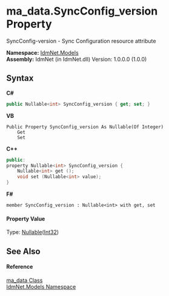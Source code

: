 # ma_data.SyncConfig_version Property 
 

SyncConfig-version - Sync Configuration resource attribute

**Namespace:**&nbsp;<a href="N_IdmNet_Models">IdmNet.Models</a><br />**Assembly:**&nbsp;IdmNet (in IdmNet.dll) Version: 1.0.0.0 (1.0.0)

## Syntax

**C#**<br />
``` C#
public Nullable<int> SyncConfig_version { get; set; }
```

**VB**<br />
``` VB
Public Property SyncConfig_version As Nullable(Of Integer)
	Get
	Set
```

**C++**<br />
``` C++
public:
property Nullable<int> SyncConfig_version {
	Nullable<int> get ();
	void set (Nullable<int> value);
}
```

**F#**<br />
``` F#
member SyncConfig_version : Nullable<int> with get, set

```


#### Property Value
Type: <a href="http://msdn2.microsoft.com/en-us/library/b3h38hb0" target="_blank">Nullable</a>(<a href="http://msdn2.microsoft.com/en-us/library/td2s409d" target="_blank">Int32</a>)

## See Also


#### Reference
<a href="T_IdmNet_Models_ma_data">ma_data Class</a><br /><a href="N_IdmNet_Models">IdmNet.Models Namespace</a><br />
